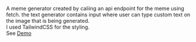 A meme generator created by caliing an api endpoint for the meme using fetch. the text generator contains input where user can type custom text on the image that is being generated.<br>
I used TailwindCSS for the styling.<br>
See <a href='em-memegenerator.netlify.app'>Demo</a>
